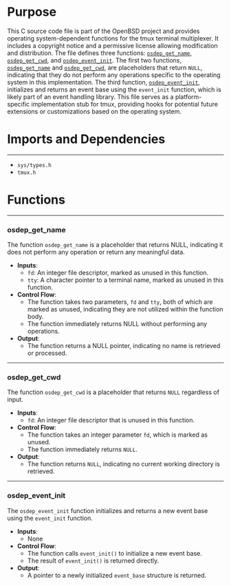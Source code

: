 # Purpose
This C source code file is part of the OpenBSD project and provides operating system-dependent functions for the tmux terminal multiplexer. It includes a copyright notice and a permissive license allowing modification and distribution. The file defines three functions: [`osdep_get_name`](#osdep_get_name), [`osdep_get_cwd`](#osdep_get_cwd), and [`osdep_event_init`](#osdep_event_init). The first two functions, [`osdep_get_name`](#osdep_get_name) and [`osdep_get_cwd`](#osdep_get_cwd), are placeholders that return `NULL`, indicating that they do not perform any operations specific to the operating system in this implementation. The third function, [`osdep_event_init`](#osdep_event_init), initializes and returns an event base using the `event_init` function, which is likely part of an event handling library. This file serves as a platform-specific implementation stub for tmux, providing hooks for potential future extensions or customizations based on the operating system.
# Imports and Dependencies

---
- `sys/types.h`
- `tmux.h`


# Functions

---
### osdep_get_name<!-- {{#callable:osdep_get_name}} -->
The function `osdep_get_name` is a placeholder that returns NULL, indicating it does not perform any operation or return any meaningful data.
- **Inputs**:
    - `fd`: An integer file descriptor, marked as unused in this function.
    - `tty`: A character pointer to a terminal name, marked as unused in this function.
- **Control Flow**:
    - The function takes two parameters, `fd` and `tty`, both of which are marked as unused, indicating they are not utilized within the function body.
    - The function immediately returns NULL without performing any operations.
- **Output**:
    - The function returns a NULL pointer, indicating no name is retrieved or processed.


---
### osdep_get_cwd<!-- {{#callable:osdep_get_cwd}} -->
The function `osdep_get_cwd` is a placeholder that returns `NULL` regardless of input.
- **Inputs**:
    - `fd`: An integer file descriptor that is unused in this function.
- **Control Flow**:
    - The function takes an integer parameter `fd`, which is marked as unused.
    - The function immediately returns `NULL`.
- **Output**:
    - The function returns `NULL`, indicating no current working directory is retrieved.


---
### osdep_event_init<!-- {{#callable:osdep_event_init}} -->
The `osdep_event_init` function initializes and returns a new event base using the `event_init` function.
- **Inputs**:
    - None
- **Control Flow**:
    - The function calls `event_init()` to initialize a new event base.
    - The result of `event_init()` is returned directly.
- **Output**:
    - A pointer to a newly initialized `event_base` structure is returned.


